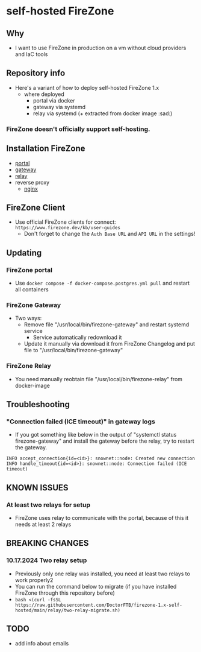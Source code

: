 # self-hosted FireZone

## Why

- I want to use FireZone in production on a vm without cloud providers and IaC tools

## Repository info

- Here's a variant of how to deploy self-hosted FireZone 1.x
  - where deployed
    - portal via docker
    - gateway via systemd
    - relay via systemd (+ extracted from docker image :sad:)

### FireZone doesn't officially support self-hosting.

## Installation FireZone

- [portal](./portal/README.md)
- [gateway](./gateway/README.md)
- [relay](./relay/README.md)
- reverse proxy
  - [nginx](./reverse-proxy/nginx/README.md)

## FireZone Client

- Use official FireZone clients for connect: `https://www.firezone.dev/kb/user-guides`
  - Don't forget to change the `Auth Base URL` and `API URL` in the settings!

## Updating

### FireZone portal

- Use `docker compose -f docker-compose.postgres.yml pull` and restart all containers

### FireZone Gateway

- Two ways:
  - Remove file "/usr/local/bin/firezone-gateway" and restart systemd service
    - Service automatically redownload it
  - Update it manually via download it from FireZone Changelog and put file to "/usr/local/bin/firezone-gateway"

### FireZone Relay

- You need manually reobtain file "/usr/local/bin/firezone-relay" from docker-image

## Troubleshooting

### "Connection failed (ICE timeout)" in gateway logs

- If you got something like below in the output of "systemctl status firezone-gateway" and install the gateway before the relay, try to restart the gateway.

```
INFO accept_connection{id=<id>}: snownet::node: Created new connection
INFO handle_timeout{id=<id>}: snownet::node: Connection failed (ICE timeout)
```

## KNOWN ISSUES

### At least two relays for setup

- FireZone uses relay to communicate with the portal, because of this it needs at least 2 relays 

## BREAKING CHANGES

### 10.17.2024 Two relay setup

- Previously only one relay was installed, you need at least two relays to work properly2
- You can run the command below to migrate (if you have installed FireZone through this repository before)
- `bash <(curl -fsSL https://raw.githubusercontent.com/DoctorFTB/firezone-1.x-self-hosted/main/relay/two-relay-migrate.sh)`

## TODO

- add info about emails
